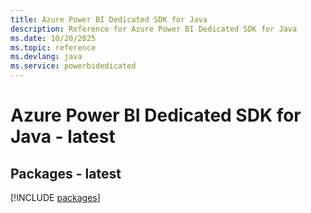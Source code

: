 ```yaml
---
title: Azure Power BI Dedicated SDK for Java
description: Reference for Azure Power BI Dedicated SDK for Java
ms.date: 10/20/2025
ms.topic: reference
ms.devlang: java
ms.service: powerbidedicated
---
```

# Azure Power BI Dedicated SDK for Java - latest
## Packages - latest
[!INCLUDE [packages](power-bi-dedicated-index.md)]